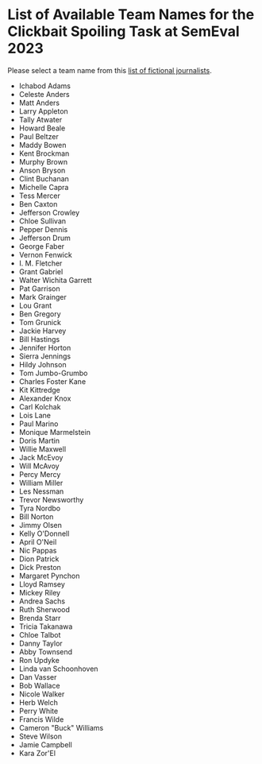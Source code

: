 # List of Available Team Names for the Clickbait Spoiling Task at SemEval 2023

Please select a team name from this [list of fictional journalists](https://en.wikipedia.org/wiki/List_of_fictional_journalists).

- Ichabod Adams
- Celeste Anders
- Matt Anders
- Larry Appleton
- Tally Atwater
- Howard Beale
- Paul Beltzer
- Maddy Bowen
- Kent Brockman
- Murphy Brown
- Anson Bryson
- Clint Buchanan
- Michelle Capra
- Tess Mercer
- Ben Caxton
- Jefferson Crowley
- Chloe Sullivan
- Pepper Dennis
- Jefferson Drum
- George Faber
- Vernon Fenwick
- I. M. Fletcher
- Grant Gabriel
- Walter Wichita Garrett
- Pat Garrison
- Mark Grainger
- Lou Grant
- Ben Gregory
- Tom Grunick
- Jackie Harvey
- Bill Hastings
- Jennifer Horton
- Sierra Jennings
- Hildy Johnson
- Tom Jumbo-Grumbo
- Charles Foster Kane
- Kit Kittredge
- Alexander Knox
- Carl Kolchak
- Lois Lane
- Paul Marino
- Monique Marmelstein
- Doris Martin
- Willie Maxwell
- Jack McEvoy
- Will McAvoy
- Percy Mercy
- William Miller
- Les Nessman
- Trevor Newsworthy
- Tyra Nordbo
- Bill Norton
- Jimmy Olsen
- Kelly O'Donnell
- April O'Neil
- Nic Pappas
- Dion Patrick
- Dick Preston
- Margaret Pynchon
- Lloyd Ramsey
- Mickey Riley
- Andrea Sachs
- Ruth Sherwood
- Brenda Starr
- Tricia Takanawa
- Chloe Talbot
- Danny Taylor
- Abby Townsend
- Ron Updyke
- Linda van Schoonhoven
- Dan Vasser
- Bob Wallace
- Nicole Walker
- Herb Welch
- Perry White
- Francis Wilde
- Cameron "Buck" Williams
- Steve Wilson
- Jamie Campbell
- Kara Zor'El 
